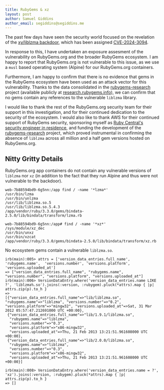 ```yaml
---
title: RubyGems & xz
layout: post
author: Samuel Giddins
author_email: segiddins@segiddins.me
---
```


The past few days have seen the security world focused on the revelation of the [xy/liblzma backdoor](https://xeiaso.net/notes/2024/xz-vuln/), which has been assigned [CVE-2024-3094](https://nvd.nist.gov/vuln/detail/CVE-2024-3094).

In response to this, I have undertaken an exposure assesment of the vulnerability on RubyGems.org and the broader RubyGems ecosystem.
I am happy to report that RubyGems.org is not vulnerable to this issue, as we use a `musl` based operating system (Alpine) for our RubyGems.org containers.

Furthermore, I am happy to confirm that there is no evidence that gems in the RubyGems ecosystem have been used as an attack vector for this vulnerability.
Thanks to the data consolidated in the [rubygems-research](https://github.com/segiddins/rubygems-research) project (available publicly at [research.rubygems.info](https://research.rubygems.info)), we can confirm that no gems contain any references to the vulnerable `liblzma` library.

I would like to thank the rest of the RubyGems.org security team for their support in this investigation, and for their continued dedication to the security of the ecosystem. I would also like to thank AWS for their continued support of RubyGems security, sponsoring myself as [Ruby Central's security engineer in residence](https://rubycentral.org/news/ruby-central-welcomes-new-software-engineer-in-residence-sponsored-by-aws/), and funding the development of the [rubygems-research](https://github.com/segiddins/rubygems-research) project, which proved instrumental in confirming the absence of `liblzma` across all million and a half gem versions hosted on RubyGems.org.

## Nitty Gritty Details

RubyGems.org app containers do not contain any vulnerable versions of `liblzma` nor `xz` (in addition to the fact that they run Alpine and thus were not vulnerable to the backdoor).

```
web-7b88594bd9-6g5nn:/app find / -name '*lzma*'
/usr/bin/lzma
/usr/bin/unlzma
/usr/lib/liblzma.so.5
/usr/lib/liblzma.so.5.4.3
/app/vendor/ruby/3.3.0/gems/bindata-2.5.0/lib/bindata/transform/lzma.rb
```

```
web-7b88594bd9-6g5nn:/app# find / -name '*xz*'
/sys/module/xz_dec
/usr/bin/unxz
/usr/bin/xzcat
/app/vendor/ruby/3.3.0/gems/bindata-2.5.0/lib/bindata/transform/xz.rb
```

No ecosystem gems contain a vulnerable `liblzma.so`.

```irb
irb(main):005> attrs = ['version_data_entries.full_name', 'rubygems.name',  'versions.number', 'versions.platform', 'versions.uploaded_at']
=> ["version_data_entries.full_name", "rubygems.name", "versions.number", "versions.platform", "versions.uploaded_at"]
irb(main):006> VersionDataEntry.where('version_data_entries.name LIKE ?', 'liblzma%.so').joins(:version, :rubygem).pluck(*attrs).map { |p| attrs.zip(p).to_h }
=>
[{"version_data_entries.full_name"=>"lib/liblzma.so", "rubygems.name"=>"liblzma", "versions.number"=>"0.2", "versions.platform"=>"mingw32", "versions.uploaded_at"=>Sat, 31 Mar 2012 05:57:47.212691000 UTC +00:00},
 {"version_data_entries.full_name"=>"lib/1.9.1/liblzma.so",
  "rubygems.name"=>"liblzma",
  "versions.number"=>"0.3",
  "versions.platform"=>"x86-mingw32",
  "versions.uploaded_at"=>Thu, 21 Feb 2013 13:21:51.961608000 UTC +00:00},
 {"version_data_entries.full_name"=>"lib/2.0.0/liblzma.so",
  "rubygems.name"=>"liblzma",
  "versions.number"=>"0.3",
  "versions.platform"=>"x86-mingw32",
  "versions.uploaded_at"=>Thu, 21 Feb 2013 13:21:51.961608000 UTC +00:00}]
```

```irb
irb(main):008> VersionDataEntry.where('version_data_entries.name = ?', 'xz').joins(:version, :rubygem).pluck(*attrs).map { |p| attrs.zip(p).to_h }
=> []
```
